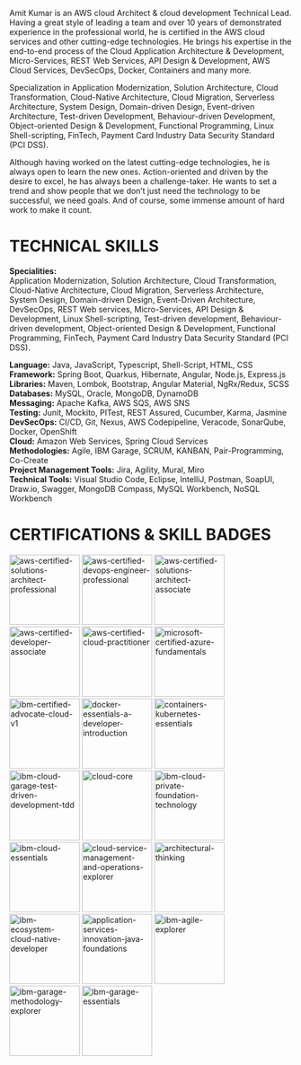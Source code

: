 Amit Kumar is an AWS cloud Architect & cloud development Technical Lead. Having a great style of leading a team and over 10 years of demonstrated experience in the professional world, he is certified in the AWS cloud services and other cutting-edge technologies. He brings his expertise in the end-to-end process of the Cloud Application Architecture & Development, Micro-Services, REST Web Services, API Design & Development, AWS Cloud Services, DevSecOps, Docker, Containers and many more.

Specialization in Application Modernization, Solution Architecture, Cloud Transformation, Cloud-Native Architecture, Cloud Migration, Serverless Architecture, System Design, Domain-driven Design, Event-driven Architecture, Test-driven Development, Behaviour-driven Development, Object-oriented Design & Development, Functional Programming, Linux Shell-scripting, FinTech, Payment Card Industry Data Security Standard (PCI DSS).

Although having worked on the latest cutting-edge technologies, he is always open to learn the new ones. Action-oriented and driven by the desire to excel, he has always been a challenge-taker. He wants to set a trend and show people that we don’t just need the technology to be successful, we need goals. And of course, some immense amount of hard work to make it count.

# TECHNICAL SKILLS
**Specialities:**  
Application Modernization, Solution Architecture, Cloud Transformation, Cloud-Native Architecture, Cloud Migration, Serverless Architecture, System Design, Domain-driven Design, Event-Driven Architecture, DevSecOps, REST Web services, Micro-Services, API Design & Development, Linux Shell-scripting, Test-driven development, Behaviour-driven development, Object-oriented Design & Development, Functional Programming, FinTech, Payment Card Industry Data Security Standard (PCI DSS).

**Language:**  Java, JavaScript, Typescript, Shell-Script, HTML, CSS  
**Framework:**  Spring Boot, Quarkus, Hibernate, Angular, Node.js, Express.js  
**Libraries:**  Maven, Lombok, Bootstrap, Angular Material, NgRx/Redux, SCSS  
**Databases:**  MySQL, Oracle, MongoDB, DynamoDB  
**Messaging:**  Apache Kafka, AWS SQS, AWS SNS  
**Testing:**  Junit, Mockito, PITest, REST Assured, Cucumber, Karma, Jasmine  
**DevSecOps:**  CI/CD, Git, Nexus, AWS Codepipeline, Veracode, SonarQube, Docker, OpenShift  
**Cloud:**  Amazon Web Services, Spring Cloud Services  
**Methodologies:**  Agile, IBM Garage, SCRUM, KANBAN, Pair-Programming, Co-Create  
**Project Management Tools:**  Jira, Agility, Mural, Miro  
**Technical Tools:**  Visual Studio Code, Eclipse, IntelliJ, Postman, SoapUI, Draw.io, Swagger, MongoDB Compass, MySQL Workbench, NoSQL Workbench

# CERTIFICATIONS & SKILL BADGES
[<img alt="aws-certified-solutions-architect-professional" src="https://user-images.githubusercontent.com/54850956/196749273-d189e3b0-1aa5-42c7-88ec-c78aa002d35a.png" height="125" width="125">](https://www.credly.com/badges/1a553df4-2078-4aca-b6c3-6f3c64efb348/public_url)
[<img alt="aws-certified-devops-engineer-professional" src="https://user-images.githubusercontent.com/54850956/196749266-79f2dbf5-96c9-49de-8b0b-9a0bbd37ea3f.png" height="125" width="125">](https://www.credly.com/badges/bb29330f-fa9b-4e4a-9f25-c8dc1abe8156/public_url)
[<img alt="aws-certified-solutions-architect-associate" src="https://user-images.githubusercontent.com/54850956/196749269-5d04b84b-e92d-487b-b05f-d3a9c0ba04eb.png" height="125" width="125">](https://www.credly.com/badges/b13074ab-029c-4bb2-bf24-dc0431a5dbb2/public_url)
[<img alt="aws-certified-developer-associate" src="https://user-images.githubusercontent.com/54850956/196749265-cc15f200-d441-496e-bd1a-782236e07620.png" height="125" width="125">](https://www.credly.com/badges/5ec2fd95-a3d9-4a35-b596-6422cb77e0fa/public_url)
[<img alt="aws-certified-cloud-practitioner" src="https://user-images.githubusercontent.com/54850956/196749257-c580043a-f781-412f-b7a8-60466d0b89b0.png" height="125" width="125">](https://www.credly.com/badges/2dd1176a-876b-43c0-a44b-ff5e796aac60/public_url)
[<img alt="microsoft-certified-azure-fundamentals" src="https://user-images.githubusercontent.com/54850956/196749330-3024892f-048f-48b3-b5d9-962af3b17a05.png" height="125" width="125">](https://www.credly.com/badges/abeaa994-ead8-49ea-b407-8882e81ba1e8/public_url)
[<img alt="ibm-certified-advocate-cloud-v1" src="https://user-images.githubusercontent.com/54850956/196749306-4b9e56e7-a53f-41ff-a78b-e0b6936b406c.png" height="125" width="125">](https://www.credly.com/badges/891b5287-99cb-4284-8bfd-3727d29236e7/public_url)
[<img alt="docker-essentials-a-developer-introduction" src="https://user-images.githubusercontent.com/54850956/196749297-dcb21c79-47d6-46a1-97a4-c29acb5d0d3e.png" height="125" width="125">](https://www.credly.com/badges/7d14d9e6-fc8e-4c8b-8fb2-844653e0f85c/public_url)
[<img alt="containers-kubernetes-essentials" src="https://user-images.githubusercontent.com/54850956/196749291-264702e8-6f9f-47c5-92e6-d586655cf57f.png" height="125" width="125">](https://www.credly.com/badges/55873525-0b5e-492a-a36f-02d9f6d3aa04/public_url)
[<img alt="ibm-cloud-garage-test-driven-development-tdd" src="https://user-images.githubusercontent.com/54850956/196749313-ee22f50c-1da5-4dd7-8858-93cbcac4e39c.png" height="125" width="125">](https://www.credly.com/badges/6e8fec26-2cf0-4ced-ad75-22137e77765c/public_url)
[<img alt="cloud-core" src="https://user-images.githubusercontent.com/54850956/196749278-832cabec-8925-47d7-993f-8bcd16b67a78.png" height="125" width="125">](https://www.credly.com/badges/69bdb32b-643c-44e6-8e26-0629ebb32a90/public_url)
[<img alt="ibm-cloud-private-foundation-technology" src="https://user-images.githubusercontent.com/54850956/196749318-d67e238c-ac63-4a91-a55c-af7c82e3e7a9.png" height="125" width="125">](https://www.credly.com/badges/5890d8dd-ebd3-4fb4-bca8-65cba763edbf/public_url)
[<img alt="ibm-cloud-essentials" src="https://user-images.githubusercontent.com/54850956/196749309-f14ae235-032f-427b-a11a-c0a71dd001d8.png" height="125" width="125">](https://www.credly.com/badges/080f1830-2ed3-4fe8-aa14-4b18b9fe7b9d/public_url)
[<img alt="cloud-service-management-and-operations-explorer" src="https://user-images.githubusercontent.com/54850956/196749284-203ef265-eba1-4494-970c-2733feffad1b.png" height="125" width="125">](https://www.credly.com/badges/c2542e80-d2f4-419f-959e-70f03887f249/public_url)
[<img alt="architectural-thinking" src="https://user-images.githubusercontent.com/54850956/196749339-8fa1e938-bed1-4c8b-993c-c9c84d285eea.png" height="125" width="125">](https://www.credly.com/badges/ca01803f-93a1-44ff-a084-88eba13bcdc3/public_url)
[<img alt="ibm-ecosystem-cloud-native-developer" src="https://user-images.githubusercontent.com/54850956/196749322-0543fab8-9127-43fd-aa77-992d53035fe1.png" height="125" width="125">](https://www.credly.com/badges/be0d1385-e8f0-45a9-b2d9-7458881b6f0a/public_url)
[<img alt="application-services-innovation-java-foundations" src="https://user-images.githubusercontent.com/54850956/196749334-f62e931e-fe70-4d6f-b5d2-08a579b138a4.png" height="125" width="125">](https://www.credly.com/badges/30749b22-153a-482c-a86f-c00f45e5d9bc/public_url)
[<img alt="ibm-agile-explorer" src="https://user-images.githubusercontent.com/54850956/196749303-ab69494a-da4b-4a99-bcfa-2489133c0b08.png" height="125" width="125">](https://www.credly.com/badges/3dea2395-3c84-471d-8484-050e52df4d19/public_url)
[<img alt="ibm-garage-methodology-explorer" src="https://user-images.githubusercontent.com/54850956/196749326-fa6d8046-9c19-40a6-8c4c-1365e847154c.png" height="125" width="125">](https://www.credly.com/badges/e676ce1e-4cc7-49f4-8351-097ea5e4e8f5/public_url)
[<img alt="ibm-garage-essentials" src="https://user-images.githubusercontent.com/54850956/196749323-e8e86124-d806-425f-a99d-b3dccd1ad611.png" height="125" width="125">](https://www.credly.com/badges/d04b58d5-0e97-4755-9d17-a537945c2b74/public_url)
